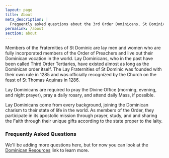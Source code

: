 ```yaml
---
layout: page
title: About
meta_description: |
  Frequently asked questions about the 3rd Order Dominicans, St Dominic Chapter (also known as San Diego Lay Dominicans)
permalink: /about
section: about
---
```

Members of the Fraternities of St Dominic are lay men and women who are fully incorporated members of the Order of Preachers and live out their Dominican vocation in the world. Lay Dominicans, who in the past have been called Third Order Tertiaries, have existed almost as long as the Dominican order itself. The Lay Fraternities of St Dominic was founded with their own rule in 1285 and was officially recognized by the Church on the feast of St Thomas Aquinas in 1286.

Lay Dominicans are required to pray the Divine Office (morning, evening, and night prayer), pray a daily rosary, and attend daily Mass, if possible.

Lay Dominicans come from every background, joining the Dominican charism to their state of life in the world. As members of the Order, they participate in its apostolic mission through prayer, study, and and sharing the Faith through their unique gifts according to the state proper to the laity.

### Frequently Asked Questions

We'll be adding more questions here, but for now you can look at the [Dominican Resources](/resources) link to learn more.


